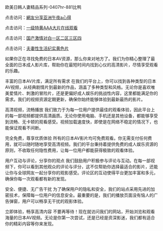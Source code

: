 
欧美日韩人妻精品系列-0407hr-881比鸭


点击访问：<a href="https://bered.pages.dev/">網友分享亚洲午夜a心得</a>

点击访问：<a href="https://rtj-3zo.pages.dev/">一级特黄AAA大片在线观看</a>

点击访问：<a href="https://vassv.pages.dev/">国产激情对白一区二区三区四</a>

点击访问：<a href="https://https://vassv.pages.dev/">夫妻性生活纪实黄色片</a>


如果你正在寻找免费的日本AV资源，那么你来对地方了。我们为你精心整理了最全面的日本成人影片库，帮助你在最短时间内找到心仪的高清影片，尽情享受观看的乐趣。

丰富的日本AV片库，满足所有需求
在我们的平台上，你可以找到各种类型的日本AV视频，从经典剧情片到最新的作品，涵盖了多种类型和风格。无论你是喜欢唯美爱情片、刺激的冒险片，还是更偏好成人娱乐的挑战性内容，这里都能满足你的需求。我们的视频资源定期更新，确保你始终能够体验到最新最热的影片。

高清视频，流畅播放
我们致力于为每一位用户提供最佳的观看体验，因此平台上的每一部视频都提供高清画质。无论你使用电脑、手机还是其他设备，都能够享受到流畅、无卡顿的观看感受。视频加载速度快，即使是在网络不稳定的情况下，也能保证观看不间断。

完全免费，尊享优质体验
所有的日本AV影片均可免费观看。你无需支付任何费用，就可以随时随地享受高清视频。我们的平台秉持着提供免费的成人娱乐资源的原则，不收取任何隐性费用，让每一位用户都能获得极致的观看体验。

用户互动与评论，分享你的观点
我们鼓励用户积极参与评论与互动。在每一部视频下，你可以看到其他观众的评论与评分，这不仅帮助你选择最适合的影片，还能让你与全球网友一起分享你的观影感受。评论区的互动使得平台更加丰富和多元，确保你每一次观看都有新的发现。

安全、便捷、无广告干扰
为了确保用户的隐私和安全，我们的站点采用先进的加密技术，保障每一位用户的信息安全。最重要的是，我们的播放页面没有恼人的广告弹窗，用户可以畅享无干扰的观影体验。

立即体验，畅享高清内容
不要再等待！现在就访问我们的网站，开始浏览和观看海量的日本AV视频。无论是你第一次尝试，还是已经是资深影迷，我们都有适合你的精彩内容等你来发现。

<span style="display:none;">[Canonical link]( https://github.com/pm20250704/32155 ）</span>
